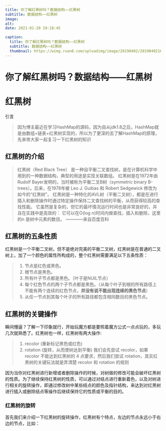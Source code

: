 ```yaml
---
title: 你了解红黑树吗？数据结构——红黑树
subtitle: 数据结构——红黑树
image: 
alt: 
date: 2021-01-20 19:18:45

caption:
  title: 你了解红黑树吗？数据结构——红黑树
  subtitle: 数据结构——红黑树
  thumbnail: https://wimg.ruan8.com/uploadimg/image/20190402/20190402163328_31815.jpg
---
```


# 你了解红黑树吗？数据结构——红黑树

# 红黑树
引言
>因为博主最近在学习HashMap的源码，因为自从jdk1.8之后，HashMap就是由数组+链表+红黑树实现的，所以为了更深的去了解HashMap的原理，先来带大家一起复习一下红黑树的知识

## 红黑树的介绍

>红黑树（Red Black Tree） 是一种自平衡二叉查找树，是在计算机科学中用到的一种数据结构，典型的用途是实现关联数组。
红黑树是在1972年由Rudolf Bayer发明的，当时被称为平衡二叉B树（symmetric binary B-trees）。后来，在1978年被 Leo J. Guibas 和 Robert Sedgewick 修改为如今的“红黑树”。
红黑树是一种特化的AVL树（平衡二叉树），都是在进行插入和删除操作时通过特定操作保持二叉查找树的平衡，从而获得较高的查找性能。
它虽然是复杂的，但它的最坏情况运行时间也是非常良好的，并且在实践中是高效的： 它可以在O(log n)时间内做查找，插入和删除，这里的n 是树中元素的数目。
————来自百度百科

## 红黑树的五条性质

红黑树是一个平衡二叉树，但不是绝对完美的平衡二叉树，红黑树是在普通的二叉树上，加了一个颜色的属性所构成的，整个红黑树需要满足以下五条性质：

>1. 节点是红色或黑色。
>2. 根节点是黑色。
>3. 所有叶子节点都是黑色。（叶子是NUIL节点）
>4. 每个红色节点的两个子节点都是黑色。（从每个叶子到根的所有路径上不能有两个连续的红色节点，**并没有说不能出现连续的黑色节点**）
>5. 从任一节点到其每个叶子的所有路径都包含相同数目的黑色节点。 

## 红黑树的关键操作

瞬间懵逼？了解一下印象就行，开始玩魔方都是要照着魔方公式一点点玩的，多玩几次就熟悉了。红黑树也一样，红黑树有两大操作:
>1. recolor (重新标记黑色或红色)
>2. rotation (旋转，从而使树达到平衡)
我们会先尝试 recolor，如果 recolor 不能达到红黑树的 4 点要求，然后我们尝试 rotation，其实红黑树的关键玩法就是弄清楚 recolor 和 rotation 的规则

因为当你对红黑树进行新增或者删除操作的时候，对树做的修改可能会破坏红黑树的性质。为了继续保持红黑树的性质，可以通过对结点进行重新着色，以及对树进行相关的旋转操作，即通过修改树中某些结点的颜色及指针结构，来达到对红黑树进行插入或删除结点等操作后继续保持它的性质或平衡的目的。

### 红黑树的旋转

首先我们来介绍一下红黑树的旋转操作，红黑树有个特点，左边的节点永远小于右边的节点，比如：
